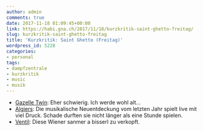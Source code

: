 ```yaml
---
author: admin
comments: true
date: 2017-11-18 01:09:45+00:00
link: https://habi.gna.ch/2017/11/18/kurzkritik-saint-ghetto-freitag/
slug: kurzkritik-saint-ghetto-freitag
title: 'Kurzkritik: Saint Ghetto (Freitag)'
wordpress_id: 5228
categories:
- personal
tags:
- dampfzentrale
- kurzkritik
- music
- musik
---
```


* [Gazelle Twin](http://gazelletwin.com/): Eher schwierig. Ich werde wohl alt...
* [Algiers](http://algierstheband.com/): Die musikalische Neuentdeckung vom letzten Jahr spielt live mit viel Druck. Schade durften sie nicht länger als eine Stunde spielen.
* [Ventil](https://ventilmusic.wordpress.com/): Diese Wiener sanmer a bisserl zu verkopft.
